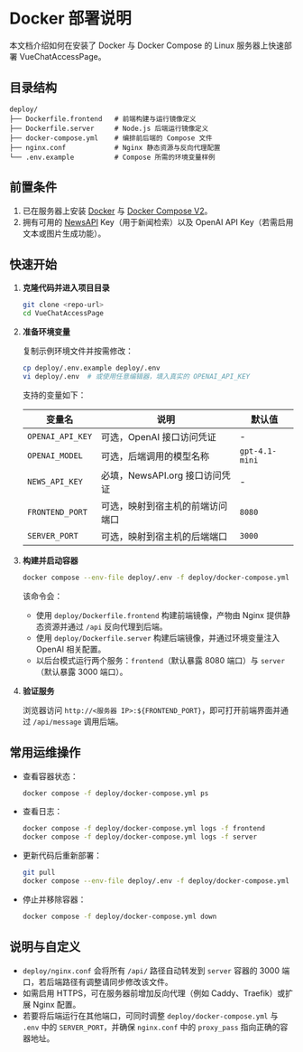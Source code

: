 # Docker 部署说明

本文档介绍如何在安装了 Docker 与 Docker Compose 的 Linux 服务器上快速部署 VueChatAccessPage。

## 目录结构

```
deploy/
├── Dockerfile.frontend   # 前端构建与运行镜像定义
├── Dockerfile.server     # Node.js 后端运行镜像定义
├── docker-compose.yml    # 编排前后端的 Compose 文件
├── nginx.conf            # Nginx 静态资源与反向代理配置
└── .env.example          # Compose 所需的环境变量样例
```

## 前置条件

1. 已在服务器上安装 [Docker](https://docs.docker.com/engine/install/) 与 [Docker Compose V2](https://docs.docker.com/compose/install/)。
2. 拥有可用的 [NewsAPI](https://newsapi.org/) Key（用于新闻检索）以及 OpenAI API Key（若需启用文本或图片生成功能）。

## 快速开始

1. **克隆代码并进入项目目录**

   ```bash
   git clone <repo-url>
   cd VueChatAccessPage
   ```

2. **准备环境变量**

   复制示例环境文件并按需修改：

   ```bash
   cp deploy/.env.example deploy/.env
   vi deploy/.env  # 或使用任意编辑器，填入真实的 OPENAI_API_KEY
   ```

   支持的变量如下：

   | 变量名 | 说明 | 默认值 |
   | --- | --- | --- |
   | `OPENAI_API_KEY` | 可选，OpenAI 接口访问凭证 | - |
   | `OPENAI_MODEL` | 可选，后端调用的模型名称 | `gpt-4.1-mini` |
   | `NEWS_API_KEY` | 必填，NewsAPI.org 接口访问凭证 | - |
   | `FRONTEND_PORT` | 可选，映射到宿主机的前端访问端口 | `8080` |
   | `SERVER_PORT` | 可选，映射到宿主机的后端端口 | `3000` |

3. **构建并启动容器**

   ```bash
   docker compose --env-file deploy/.env -f deploy/docker-compose.yml up -d --build
   ```

   该命令会：

   - 使用 `deploy/Dockerfile.frontend` 构建前端镜像，产物由 Nginx 提供静态资源并通过 `/api` 反向代理到后端。
   - 使用 `deploy/Dockerfile.server` 构建后端镜像，并通过环境变量注入 OpenAI 相关配置。
   - 以后台模式运行两个服务：`frontend`（默认暴露 8080 端口）与 `server`（默认暴露 3000 端口）。

4. **验证服务**

   浏览器访问 `http://<服务器 IP>:${FRONTEND_PORT}`，即可打开前端界面并通过 `/api/message` 调用后端。

## 常用运维操作

- 查看容器状态：

  ```bash
  docker compose -f deploy/docker-compose.yml ps
  ```

- 查看日志：

  ```bash
  docker compose -f deploy/docker-compose.yml logs -f frontend
  docker compose -f deploy/docker-compose.yml logs -f server
  ```

- 更新代码后重新部署：

  ```bash
  git pull
  docker compose --env-file deploy/.env -f deploy/docker-compose.yml up -d --build
  ```

- 停止并移除容器：

  ```bash
  docker compose -f deploy/docker-compose.yml down
  ```

## 说明与自定义

- `deploy/nginx.conf` 会将所有 `/api/` 路径自动转发到 `server` 容器的 3000 端口，若后端路径有调整请同步修改该文件。
- 如需启用 HTTPS，可在服务器前增加反向代理（例如 Caddy、Traefik）或扩展 Nginx 配置。
- 若要将后端运行在其他端口，可同时调整 `deploy/docker-compose.yml` 与 `.env` 中的 `SERVER_PORT`，并确保 `nginx.conf` 中的 `proxy_pass` 指向正确的容器地址。
